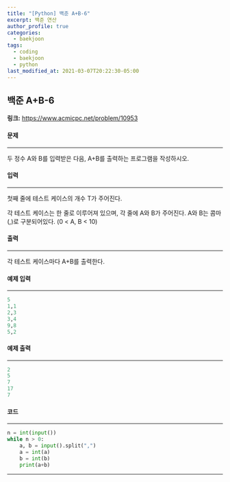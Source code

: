 ```yaml
---
title: "[Python] 백준 A+B-6"
excerpt: 백준 연산
author_profile: true
categories: 
  - baekjoon
tags:
  - coding
  - baekjoon
  - python
last_modified_at: 2021-03-07T20:22:30-05:00
---
```




## 백준 A+B-6

**링크:** <https://www.acmicpc.net/problem/10953>



#### 문제

***

두 정수 A와 B를 입력받은 다음, A+B를 출력하는 프로그램을 작성하시오.



#### 입력

***

첫째 줄에 테스트 케이스의 개수 T가 주어진다.

각 테스트 케이스는 한 줄로 이루어져 있으며, 각 줄에 A와 B가 주어진다. A와 B는 콤마(,)로 구분되어있다. (0 < A, B < 10)



#### 출력

***

각 테스트 케이스마다 A+B를 출력한다.



#### 예제 입력

***

```python
5
1,1
2,3
3,4
9,8
5,2
```



#### 예제 출력

***

```python
2
5
7
17
7
```



#### 코드

***

```python
n = int(input())
while n > 0:
    a, b = input().split(",")
    a = int(a)
    b = int(b)
    print(a+b)
```

***

